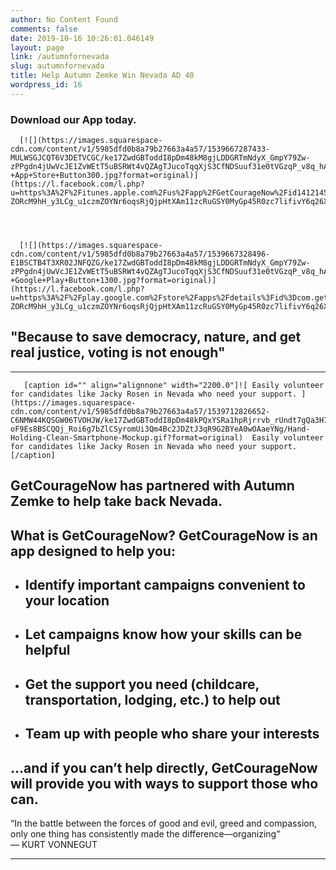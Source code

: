 ```yaml
---
author: No Content Found
comments: false
date: 2019-10-16 10:26:01.046149
layout: page
link: /autumnfornevada
slug: autumnfornevada
title: Help Autumn Zemke Win Nevada AD 40
wordpress_id: 16
---
```


### Download our App today.


  
      [![](https://images.squarespace-cdn.com/content/v1/5985dfd0b8a79b27663a4a57/1539667287433-MULWSGJCQT6V3DETVCGC/ke17ZwdGBToddI8pDm48kM8gjLDDGRTmNdyX_GmpY79Zw-zPPgdn4jUwVcJE1ZvWEtT5uBSRWt4vQZAgTJucoTqqXjS3CfNDSuuf31e0tVGzqP_v8q_hAxVlCx0CTos0AJR8Srl7crQ_bAF1DdiEg8Y7NDhP2oKiM3zyEiUrQlM/GetCourageNow+-+App+Store+Button300.jpg?format=original)](https://l.facebook.com/l.php?u=https%3A%2F%2Fitunes.apple.com%2Fus%2Fapp%2FGetCourageNow%2Fid1412145042%3Fmt%3D8&h=AT1oN0yXQvgbEE3zQoHYhuweRtcU-ZORcM9hH_y3LCg_u1czmZOYNr6oqsRjQjpHtXAm11zcRuGSY0MyGp45R0zc7lifivY6q26Xf6DRDtJjq2X6Av1beRE)
  


  
      [![](https://images.squarespace-cdn.com/content/v1/5985dfd0b8a79b27663a4a57/1539667328496-E1BSCTB4T3XR02JNFQZG/ke17ZwdGBToddI8pDm48kM8gjLDDGRTmNdyX_GmpY79Zw-zPPgdn4jUwVcJE1ZvWEtT5uBSRWt4vQZAgTJucoTqqXjS3CfNDSuuf31e0tVGzqP_v8q_hAxVlCx0CTos0AJR8Srl7crQ_bAF1DdiEg8Y7NDhP2oKiM3zyEiUrQlM/GetCourageNow+-+Google+Play+Button+1300.jpg?format=original)](https://l.facebook.com/l.php?u=https%3A%2F%2Fplay.google.com%2Fstore%2Fapps%2Fdetails%3Fid%3Dcom.getcourage.getcourage&h=AT1oN0yXQvgbEE3zQoHYhuweRtcU-ZORcM9hH_y3LCg_u1czmZOYNr6oqsRjQjpHtXAm11zcRuGSY0MyGp45R0zc7lifivY6q26Xf6DRDtJjq2X6Av1beRE)
  



## "Because to save democracy, nature, and get real justice, voting is not enough"

* * *


  
       [caption id="" align="alignnone" width="2200.0"]![ Easily volunteer for candidates like Jacky Rosen in Nevada who need your support. ](https://images.squarespace-cdn.com/content/v1/5985dfd0b8a79b27663a4a57/1539712826652-C6NMW44KQSGW06TVOHJW/ke17ZwdGBToddI8pDm48kPQxYSRa1hpRjrrvb_rUndt7gQa3H78H3Y0txjaiv_0fDoOvxcdMmMKkDsyUqMSsMWxHk725yiiHCCLfrh8O1z5QPOohDIaIeljMHgDF5CVlOqpeNLcJ80NK65_fV7S1UQBd-oF9Es8BSCQQj_Roi6g7bZlCSyromUi3Qm4Bc2JDZtJ3qR9G2BYeA0wOAaeYNg/Hand-Holding-Clean-Smartphone-Mockup.gif?format=original)  Easily volunteer for candidates like Jacky Rosen in Nevada who need your support. [/caption] 
  



## GetCourageNow has partnered with Autumn Zemke to help take back Nevada.

## What is GetCourageNow? GetCourageNow is an app designed to help you:

  * ## Identify important campaigns convenient to your location

  * ## Let campaigns know how your skills can be helpful

  * ## Get the support you need (childcare, transportation, lodging, etc.) to help out

  * ## Team up with people who share your interests

## ...and if you can’t help directly, GetCourageNow will provide you with ways to support those who can.

“In the battle between the forces of good and evil, greed and compassion, only one thing has consistently made the difference—organizing”  
— KURT VONNEGUT

* * *

